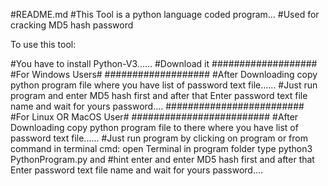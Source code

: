 #README.md
#This Tool is a python language coded program...
#Used for cracking MD5 hash password

To use this tool:

#You have to install Python-V3......
#Download it
                                    ###################
                                    #For Windows Users#
                                    ###################
#After Downloading copy python program file where you have list of password text file......
#Just run program and enter MD5 hash first and after that Enter password text file name and wait for yours password....
                                 #########################
                                 #For Linux OR MacOS User#
                                 #########################
#After Downloading copy python program file to there where you have list of password text file......
#Just run program by clicking on program or from command in terminal cmd: open Terminal in program folder type python3 PythonProgram.py and 
#hint enter and enter MD5 hash first and after that Enter password text file name and wait for yours password....
